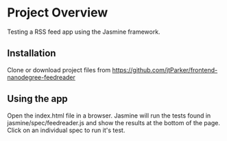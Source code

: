 # Project Overview

Testing a RSS feed app using the Jasmine framework.

## Installation

Clone or download project files from https://github.com/jtParker/frontend-nanodegree-feedreader

## Using the app

Open the index.html file in a browser. Jasmine will run the tests found in jasmine/spec/feedreader.js and show the results at the bottom of the page. Click on an individual spec to run it's test. 
